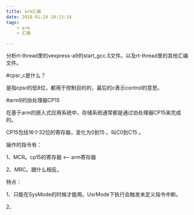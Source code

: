 ```yaml
---
title: arm汇编
date: 2018-01-24 10:13:14
tags:
	- arm
	- 汇编

---
```




分析rt-thread里的vexpress-a9的start_gcc.S文件。以及rt-thread里的其他汇编文件。

#cpsr_c是什么？

是指cpsr的低8位，都用于控制目的的，最后的c表示control的意思。

#arm9的协处理器CP15

在基于arm的嵌入式应用系统中，存储系统通常都是通过协处理器CP15来完成的。

CP15包括16个32位的寄存器，变化为0到15 。叫C0到C15 。

操作的指令有：

1、MCR。cp15的寄存器 <-- arm寄存器

2、MRC。跟什么相反。

特点：

1、只能在SysMode的时候才能用。UsrMode下执行会触发未定义指令中断。

2、